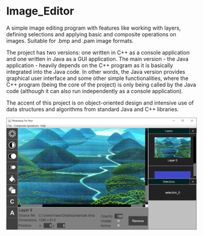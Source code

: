 # Image_Editor

A simple image editing program with features like working with layers, defining selections and applying basic and composite operations on images. Suitable for .bmp and .pam image formats.

The project has two versions: one written in C++ as a console application and one written in Java as a GUI application. The main version - the Java application - heavily depends on the C++ program as it is basically integrated into the Java code. In other words, the Java version provides graphical user interface and some other simple functionalities, where the C++ program (being the core of the project) is only being called by the Java code (although it can also run independently as a console application). 

The accent of this project is on object-oriented design and intensive use of data structures and algorithms from standard Java and C++ libraries. 

<img src="samples/sample_0.png">
